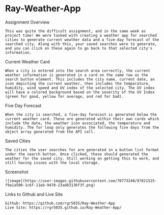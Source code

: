 # Ray-Weather-App

Assignment Overview

    This was quite the difficult assignment, and in the same week as project time! We were tasked with creating a weather app for searched cities to generate current weather data and a five-day forecast of the searched city. Along with this, your saved searches were to generate, and you can click on these again to go back to that selected city's information.

Current Weather Card

    When a city is entered into the search area correctly, the current weather information is generated in a card on the same row as the search button element. This includes the city name, current date, an icon depicting the current weather, then includes the temperature, humidity, wind speed and UV index of the selected city. The UV index will have a colored background based on the severity of the UV Index (green for good, yellow for average, and red for bad).

Five Day Forecast

    When the city is searched, a five-day forecast is generated below the current weather card. These are generated within their own cards which include the date, the weather icon associated, the temperature and humidity. The for loop only generates the following five days from the object array generated from the API call.

Saved Cities

    The cities the user searches for are generated in a button list format under the search button. Once clicked, these should generated the weather for the saved city. Still working on getting this to work, and still having issues with the local storage.

Screenshot

    ![image](https://user-images.githubusercontent.com/70773240/97821525-f9a1a500-1c6f-11eb-9470-23ad63136f3f.png)

Links to Github and Live Site

    Github: https://github.com/rgr5035/Ray-Weather-App
    Live Site: https://rgr5035.github.io/Ray-Weather-App/
